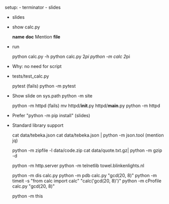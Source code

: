 setup:
    - terminator
    - slides

- slides
- show calc.py

    __name__
    __doc__
    Mention __file__

- run

    python calc.py -h
    python calc.py 2*pi
    python -m calc 2*pi

- Why: no need for script
- tests/test_calc.py
    
    pytest (fails)
    python -m pytest

- Show slide on sys.path
    python -m site

    python -m httpd (fails)
    mv httpd/__init__.py httpd/__main__.py
    python -m httpd

- Prefer "python -m pip install" (slides)

- Standard library support
    
    cat data/tebeka.json
    cat data/tebeka.json | python -m json.tool
    (mention jq)

    python -m zipfile -l data/code.zip
    cat data/quote.txt.gz| python -m gzip -d

    python -m http.server
    python -m telnetlib towel.blinkenlights.nl

    python -m dis calc.py
    python -m pdb calc.py "gcd(20, 8)"
    python -m timeit -s "from calc import calc" "calc('gcd(20, 8)')"
    python -m cProfile calc.py "gcd(20, 8)"

    python -m this
